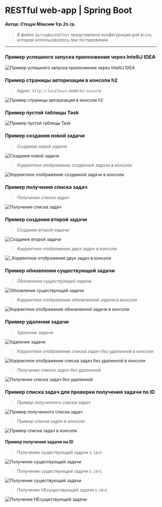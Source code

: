 # RESTful web-app | Spring Boot

#### _Автор: Стецук Максим 1гр.2п.гр._

> _В файле `SpringBootH2Test` представлена конфигурация для `Bruno`, которая использовалась при тестировании_

---

### Пример успешного запуска прилоожения через IntelliJ IDEA
![Пример успешного запуска прилоожения через IntelliJ IDEA](images/01.png)

### Пример страницы авторизации в консоли h2
> _Адрес: `http://localhost:8080/h2-console`_

![Пример страницы авторизации в консоли h2](images/02.png)

### Пример пустой таблицы Task
![Пример пустой таблицы Task](images/03.png)

### Пример создания новой задачи
> _Создание новой задачи_

![Создание новой задачи](images/04.png)

> _Корректное отображение созданной задачи в консоли_

![Корректное отображение созданной задачи в консоли](images/05.png)

### Пример получения списка задач
> _Получение списка задач_

![Получение списка задач](images/06.png)

### Пример создания второй задачи
> _Создание второй задачи_

![Создание второй задачи](images/07.png)

> _Корректное отображение двух задач в консоли_

![_Корректное отображение двух задач в консоли](images/08.png)

### Пример обновления существующей задачи
> _Обновление существующей задачи_

![Обновление существующей задачи](images/09.png)

> _Корректное отображение обновленной задачи в консоли_

![Корректное отображение обновленной задачи в консоли](images/10.png)

### Пример удаления задачи
> _Удаление задачи_

![Удаление задачи](images/11.png)

> _Корректное отображение списка задач без удаленной в консоли_

![Корректное отображение списка задач без удаленной в консоли](images/12.png)

> _Получение списка задач без удаленной_

![Получение списка задач без удаленной](images/13.png)

### Пример списка задач для проверки получения задачи по ID
> _Пример полученного списка задач_

![Пример полученного списка задач](images/14.png)

> _Пример списка задач в консоли_

![Пример списка задач в консоли](images/15.png)

#### Пример получения задачи на ID

> Получение существующей задачи с `id=3`

![Получение существующей задачи](images/16.png)

> Получение существующей задачи с `id=1`

![Получение существующей задачи](images/17.png)

> Получение НЕсуществующей задачи с `id=2`

![Получение НЕсуществующей задачи](images/18.png)
